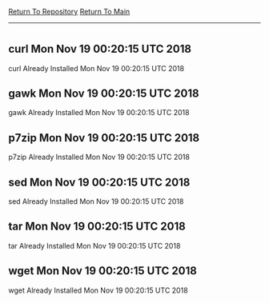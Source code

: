 [Return To Repository](https://github.com/deathbybandaid/piholeparser/)
[Return To Main](https://github.com/deathbybandaid/piholeparser/blob/master/RecentRunLogs/Mainlog.md)
____________________________________
# 
## curl Mon Nov 19 00:20:15 UTC 2018
curl Already Installed Mon Nov 19 00:20:15 UTC 2018
## gawk Mon Nov 19 00:20:15 UTC 2018
gawk Already Installed Mon Nov 19 00:20:15 UTC 2018
## p7zip Mon Nov 19 00:20:15 UTC 2018
p7zip Already Installed Mon Nov 19 00:20:15 UTC 2018
## sed Mon Nov 19 00:20:15 UTC 2018
sed Already Installed Mon Nov 19 00:20:15 UTC 2018
## tar Mon Nov 19 00:20:15 UTC 2018
tar Already Installed Mon Nov 19 00:20:15 UTC 2018
## wget Mon Nov 19 00:20:15 UTC 2018
wget Already Installed Mon Nov 19 00:20:15 UTC 2018
